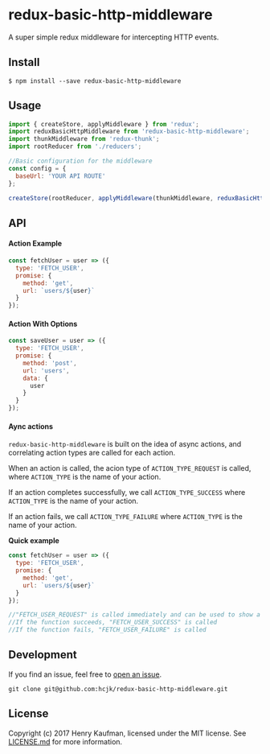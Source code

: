 # redux-basic-http-middleware

A super simple redux middleware for intercepting HTTP events.

## Install

```shell
$ npm install --save redux-basic-http-middleware
```

## Usage

```javascript
import { createStore, applyMiddleware } from 'redux';
import reduxBasicHttpMiddleware from 'redux-basic-http-middleware';
import thunkMiddleware from 'redux-thunk';
import rootReducer from './reducers';

//Basic configuration for the middleware
const config = {
  baseUrl: 'YOUR API ROUTE'
};

createStore(rootReducer, applyMiddleware(thunkMiddleware, reduxBasicHttpMiddleware(config)))
```

## API

#### Action Example

```javascript
const fetchUser = user => ({
  type: 'FETCH_USER',
  promise: {
    method: 'get',
    url: `users/${user}`
  }
});
```

#### Action With Options

```javascript
const saveUser = user => ({
  type: 'FETCH_USER',
  promise: {
    method: 'post',
    url: 'users',
    data: {
      user
    }
  }
});
```

#### Aync actions

`redux-basic-http-middleware` is built on the idea of async actions, and correlating action types are called for each action.

When an action is called, the acion type of `ACTION_TYPE_REQUEST` is called, where `ACTION_TYPE` is the name of your action.

If an action completes successfully, we call `ACTION_TYPE_SUCCESS` where `ACTION_TYPE` is the name of your action.

If an action fails, we call `ACTION_TYPE_FAILURE` where `ACTION_TYPE` is the name of your action.

**Quick example**

```javascript
const fetchUser = user => ({
  type: 'FETCH_USER',
  promise: {
    method: 'get',
    url: `users/${user}`
  }
});

//"FETCH_USER_REQUEST" is called immediately and can be used to show a loading state
//If the function succeeds, "FETCH_USER_SUCCESS" is called
//If the function fails, "FETCH_USER_FAILURE" is called
```

## Development

If you find an issue, feel free to [open an issue](https://github.com/hcjk/redux-basic-http-middleware/issues).

```shell
git clone git@github.com:hcjk/redux-basic-http-middleware.git
```

## License

Copyright (c) 2017 Henry Kaufman, licensed under the MIT license. See [LICENSE.md](https://github.com/hcjk/redux-basic-http-middleware/blob/master/LICENSE.md) for more information.

